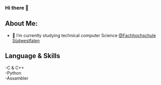### Hi there 👋
## About Me:
- 🌱 I’m currently studying technical computer Science [@Fachhochschule Südwestfalen](https://www.fh-swf.de/en/international_3/index.php)
  
## Language & Skills
  
-C & C++  
-Python   
-Assambler  

<!--
**Hinz-M/Hinz-M** is a ✨ _special_ ✨ repository because its `README.md` (this file) appears on your GitHub profile.

Here are some ideas to get you started:

- 🔭 I’m currently working on ...

- 👯 I’m looking to collaborate on ...
- 🤔 I’m looking for help with ...
- 💬 Ask me about ...
- 📫 How to reach me: ...
- 😄 Pronouns: ...
- ⚡ Fun fact: ...
-->
